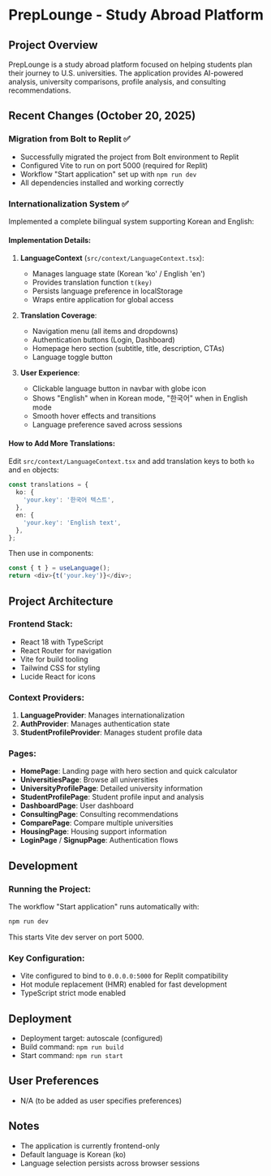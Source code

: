 # PrepLounge - Study Abroad Platform

## Project Overview
PrepLounge is a study abroad platform focused on helping students plan their journey to U.S. universities. The application provides AI-powered analysis, university comparisons, profile analysis, and consulting recommendations.

## Recent Changes (October 20, 2025)

### Migration from Bolt to Replit ✅
- Successfully migrated the project from Bolt environment to Replit
- Configured Vite to run on port 5000 (required for Replit)
- Workflow "Start application" set up with `npm run dev`
- All dependencies installed and working correctly

### Internationalization System ✅
Implemented a complete bilingual system supporting Korean and English:

#### Implementation Details:
1. **LanguageContext** (`src/context/LanguageContext.tsx`):
   - Manages language state (Korean 'ko' / English 'en')
   - Provides translation function `t(key)`
   - Persists language preference in localStorage
   - Wraps entire application for global access

2. **Translation Coverage**:
   - Navigation menu (all items and dropdowns)
   - Authentication buttons (Login, Dashboard)
   - Homepage hero section (subtitle, title, description, CTAs)
   - Language toggle button

3. **User Experience**:
   - Clickable language button in navbar with globe icon
   - Shows "English" when in Korean mode, "한국어" when in English mode
   - Smooth hover effects and transitions
   - Language preference saved across sessions

#### How to Add More Translations:
Edit `src/context/LanguageContext.tsx` and add translation keys to both `ko` and `en` objects:

```typescript
const translations = {
  ko: {
    'your.key': '한국어 텍스트',
  },
  en: {
    'your.key': 'English text',
  },
};
```

Then use in components:
```typescript
const { t } = useLanguage();
return <div>{t('your.key')}</div>;
```

## Project Architecture

### Frontend Stack:
- React 18 with TypeScript
- React Router for navigation
- Vite for build tooling
- Tailwind CSS for styling
- Lucide React for icons

### Context Providers:
1. **LanguageProvider**: Manages internationalization
2. **AuthProvider**: Manages authentication state
3. **StudentProfileProvider**: Manages student profile data

### Pages:
- **HomePage**: Landing page with hero section and quick calculator
- **UniversitiesPage**: Browse all universities
- **UniversityProfilePage**: Detailed university information
- **StudentProfilePage**: Student profile input and analysis
- **DashboardPage**: User dashboard
- **ConsultingPage**: Consulting recommendations
- **ComparePage**: Compare multiple universities
- **HousingPage**: Housing support information
- **LoginPage** / **SignupPage**: Authentication flows

## Development

### Running the Project:
The workflow "Start application" runs automatically with:
```bash
npm run dev
```
This starts Vite dev server on port 5000.

### Key Configuration:
- Vite configured to bind to `0.0.0.0:5000` for Replit compatibility
- Hot module replacement (HMR) enabled for fast development
- TypeScript strict mode enabled

## Deployment
- Deployment target: autoscale (configured)
- Build command: `npm run build`
- Start command: `npm run start`

## User Preferences
- N/A (to be added as user specifies preferences)

## Notes
- The application is currently frontend-only
- Default language is Korean (ko)
- Language selection persists across browser sessions
